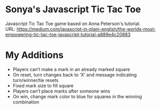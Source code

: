 # Sonya's Javascript Tic Tac Toe

Javascript Tic Tac Toe game based on Anna Peterson's tutorial.\
URL: https://medium.com/javascript-in-plain-english/the-worlds-most-empowering-tic-tac-toe-javascript-tutorial-a889e4c20883

# My Additions
* Players can’t make a mark in an already marked square
* On reset, turn changes back to ‘X’ and message indicating turn/winner/tie resets
* Fixed mark size to fill square
* Players can’t place marks after someone wins
* On win, change mark color to blue for squares in the winning combination
